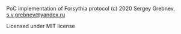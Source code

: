 PoC implementation of Forsythia protocol
(c) 2020 Sergey Grebnev, s.v.grebnev@yandex.ru

Licensed under MIT license
